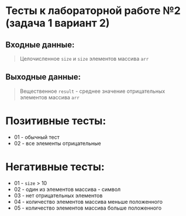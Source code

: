 # Тесты к лабораторной работе №2 (задача 1 вариант 2)

## Входные данные:
> Целочисленное `size` и `size` элементов массива `arr`

## Выходные данные:
> Вещественное `result` - среднее значение отрицательных элементов массива `arr`

# Позитивные тесты:
 - 01 - обычный тест
 - 02 - все элементы отрицательные

# Негативные тесты:
 - 01 - `size` > 10
 - 02 - один из элементов массива - символ
 - 03 - нет отрицательных элементов
 - 04 - количество элементов массива меньше положенного
 - 05 - количество элементов массива больше положенного